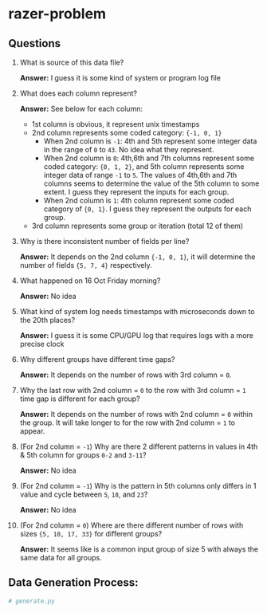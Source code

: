 # razer-problem

## Questions
1. What is source of this data file?
   
   **Answer:** I guess it is some kind of system or program log file
   
2. What does each column represent?

   **Answer:** See below for each column:
   
   - 1st column is obvious, it represent unix timestamps
   - 2nd column represents some coded category: `{-1, 0, 1}`
      - When 2nd column is `-1`: 4th and 5th represent some integer data in the range of `0` to `43`. No idea what they represent.
      - When 2nd column is `0`: 4th,6th and 7th columns represent some coded category: `{0, 1, 2}`, and 5th column represents some integer data of range `-1` to `5`. The values of 4th,6th and 7th columns seems to determine the value of the 5th column to some extent. I guess they represent the inputs for each group. 
      - When 2nd column is `1`: 4th column represent some coded category of `{0, 1}`. I guess they represent the outputs for each group.
   - 3rd column represents some group or iteration (total 12 of them)
 
3. Why is there inconsistent number of fields per line?
  
   **Answer:**  It depends on the 2nd column `{-1, 0, 1}`, it will determine the number of fields `{5, 7, 4}` respectively.

4. What happened on 16 Oct Friday morning?

   **Answer:** No idea

5. What kind of system log needs timestamps with microseconds down to the 20th places?
   
   **Answer:** I guess it is some CPU/GPU log that requires logs with a more precise clock

6. Why different groups have different time gaps?

   **Answer:** It depends on the number of rows with 3rd column = `0`.

7. Why the last row with 2nd column = `0` to the row with 3rd column = `1` time gap is different for each group?

   **Answer:** It depends on the number of rows with 2nd column = `0` within the group. It will take longer to for the row with 2nd column = `1` to appear.
   
8. (For 2nd column = `-1`) Why are there 2 different patterns in values in 4th & 5th column for groups `0-2` and `3-11`?

    **Answer:** No idea

9. (For 2nd column = `-1`) Why is the pattern in 5th columns only differs in 1 value and cycle between `5`, `18`, and `23`?

    **Answer:** No idea
    
10. (For 2nd column = `0`) Where are there different number of rows with sizes `{5, 10, 17, 33}` for different groups?

    **Answer:** It seems like is a common input group of size 5 with always the same data for all groups.

## Data Generation Process:

```python
# generate.py
```
